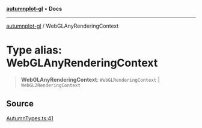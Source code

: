 [**autumnplot-gl**](../index.md) • **Docs**

***

[autumnplot-gl](../globals.md) / WebGLAnyRenderingContext

# Type alias: WebGLAnyRenderingContext

> **WebGLAnyRenderingContext**: `WebGLRenderingContext` \| `WebGL2RenderingContext`

## Source

[AutumnTypes.ts:41](https://github.com/tsupinie/autumnplot-gl/blob/7275cfd3c408281ebdf9877f1a2a5b354d6cd87f/src/AutumnTypes.ts#L41)
